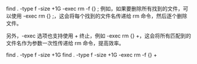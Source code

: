 find . -type f -size +1G -exec rm -f {} \;
例如，如果要删除所有找到的文件，可以使用 -exec rm {} \;，这会将每个找到的文件名传递给 rm 命令，然后逐个删除文件。

另外，-exec 选项也支持使用 + 终止，例如 -exec rm {} +，这会将所有匹配到的文件名作为参数一次性传递给 rm 命令，提高效率。

find . -type f -size +1G
find . -type f -size +1G -exec rm -f {} +
